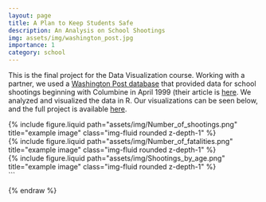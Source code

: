 ```yaml
---
layout: page
title: A Plan to Keep Students Safe
description: An Analysis on School Shootings
img: assets/img/washington_post.jpg
importance: 1
category: school
---
```



This is the final project for the Data Visualization course. Working with a partner, we used a [Washington Post database](https://github.com/washingtonpost/data-school-shootings) that provided data for school shootings beginning with Columbine in April 1999 (their article is [here](https://www.washingtonpost.com/graphics/2018/local/school-shootings-database/). We analyzed and visualized the data in R. Our visualizations can be seen below, and the full project is available [here](https://github.com/annaclarkson1/annaclarkson1.github.io/blob/master/_projects/DATA%20502%20-%20An%20Analysis%20on%20School%20Shootings.pdf).  

<div class="row justify-content-sm-center">
    <div class="col-sm-6 mt-3 mt-md-0 img-fluid">
        {% include figure.liquid path="assets/img/Number_of_shootings.png" title="example image" class="img-fluid rounded z-depth-1" %}
    </div>
    <div class="col-sm-6 mt-3 mt-md-0 img-fluid">
        {% include figure.liquid path="assets/img/Number_of_fatalities.png" title="example image" class="img-fluid rounded z-depth-1" %}
    </div>
        <div class="col-sm-6 mt-3 mt-md-0 img-fluid">
        {% include figure.liquid path="assets/img/Shootings_by_age.png" title="example image" class="img-fluid rounded z-depth-1" %}
    </div>
</div>
```

{% endraw %}
